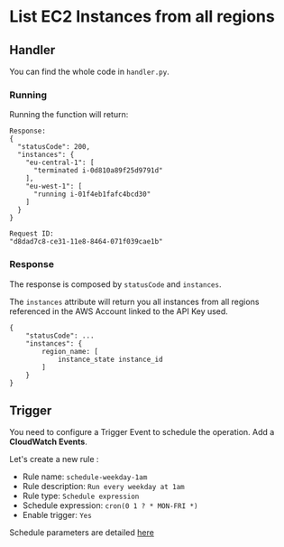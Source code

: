 # List EC2 Instances from all regions

## Handler

You can find the whole code in `handler.py`.

### Running
Running the function will return:
```
Response:
{
  "statusCode": 200,
  "instances": {
    "eu-central-1": [
      "terminated i-0d810a89f25d9791d"
    ],
    "eu-west-1": [
      "running i-01f4eb1fafc4bcd30"
    ]
  }
}

Request ID:
"d8dad7c8-ce31-11e8-8464-071f039cae1b"
```

### Response
The response is composed by `statusCode` and `instances`.

The `instances` attribute will return you all instances from all regions referenced in the AWS Account linked to the API Key used.

```
{
    "statusCode": ...
    "instances": {
        region_name: [
            instance_state instance_id
        ]
    }
}
```

## Trigger
You need to configure a Trigger Event to schedule the operation. Add a **CloudWatch Events**. 

Let's create a new rule :
* Rule name: `schedule-weekday-1am`
* Rule description: `Run every weekday at 1am`
* Rule type: `Schedule expression`
* Schedule expression: `cron(0 1 ? * MON-FRI *)`
* Enable trigger: `Yes`

Schedule parameters are detailed [here](https://docs.aws.amazon.com/fr_fr/lambda/latest/dg/tutorial-scheduled-events-schedule-expressions.html)

